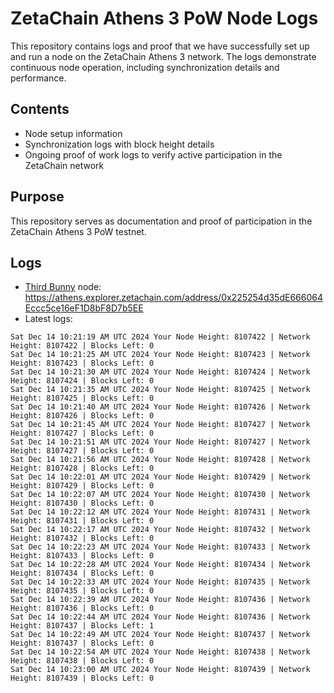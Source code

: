 # ZetaChain Athens 3 PoW Node Logs
This repository contains logs and proof that we have successfully set up and run a node on the ZetaChain Athens 3 network. The logs demonstrate continuous node operation, including synchronization details and performance.

## Contents
- Node setup information
- Synchronization logs with block height details
- Ongoing proof of work logs to verify active participation in the ZetaChain network

## Purpose
This repository serves as documentation and proof of participation in the ZetaChain Athens 3 PoW testnet.

## Logs

- [Third Bunny](https://thirdbunny.xyz/) node: https://athens.explorer.zetachain.com/address/0x225254d35dE666064Eccc5ce16eF1D8bF8D7b5EE
- Latest logs:
```
Sat Dec 14 10:21:19 AM UTC 2024 Your Node Height: 8107422 | Network Height: 8107422 | Blocks Left: 0
Sat Dec 14 10:21:25 AM UTC 2024 Your Node Height: 8107423 | Network Height: 8107423 | Blocks Left: 0
Sat Dec 14 10:21:30 AM UTC 2024 Your Node Height: 8107424 | Network Height: 8107424 | Blocks Left: 0
Sat Dec 14 10:21:35 AM UTC 2024 Your Node Height: 8107425 | Network Height: 8107425 | Blocks Left: 0
Sat Dec 14 10:21:40 AM UTC 2024 Your Node Height: 8107426 | Network Height: 8107426 | Blocks Left: 0
Sat Dec 14 10:21:45 AM UTC 2024 Your Node Height: 8107427 | Network Height: 8107427 | Blocks Left: 0
Sat Dec 14 10:21:51 AM UTC 2024 Your Node Height: 8107427 | Network Height: 8107427 | Blocks Left: 0
Sat Dec 14 10:21:56 AM UTC 2024 Your Node Height: 8107428 | Network Height: 8107428 | Blocks Left: 0
Sat Dec 14 10:22:01 AM UTC 2024 Your Node Height: 8107429 | Network Height: 8107429 | Blocks Left: 0
Sat Dec 14 10:22:07 AM UTC 2024 Your Node Height: 8107430 | Network Height: 8107430 | Blocks Left: 0
Sat Dec 14 10:22:12 AM UTC 2024 Your Node Height: 8107431 | Network Height: 8107431 | Blocks Left: 0
Sat Dec 14 10:22:17 AM UTC 2024 Your Node Height: 8107432 | Network Height: 8107432 | Blocks Left: 0
Sat Dec 14 10:22:23 AM UTC 2024 Your Node Height: 8107433 | Network Height: 8107433 | Blocks Left: 0
Sat Dec 14 10:22:28 AM UTC 2024 Your Node Height: 8107434 | Network Height: 8107434 | Blocks Left: 0
Sat Dec 14 10:22:33 AM UTC 2024 Your Node Height: 8107435 | Network Height: 8107435 | Blocks Left: 0
Sat Dec 14 10:22:39 AM UTC 2024 Your Node Height: 8107436 | Network Height: 8107436 | Blocks Left: 0
Sat Dec 14 10:22:44 AM UTC 2024 Your Node Height: 8107436 | Network Height: 8107437 | Blocks Left: 1
Sat Dec 14 10:22:49 AM UTC 2024 Your Node Height: 8107437 | Network Height: 8107437 | Blocks Left: 0
Sat Dec 14 10:22:54 AM UTC 2024 Your Node Height: 8107438 | Network Height: 8107438 | Blocks Left: 0
Sat Dec 14 10:23:00 AM UTC 2024 Your Node Height: 8107439 | Network Height: 8107439 | Blocks Left: 0
```
